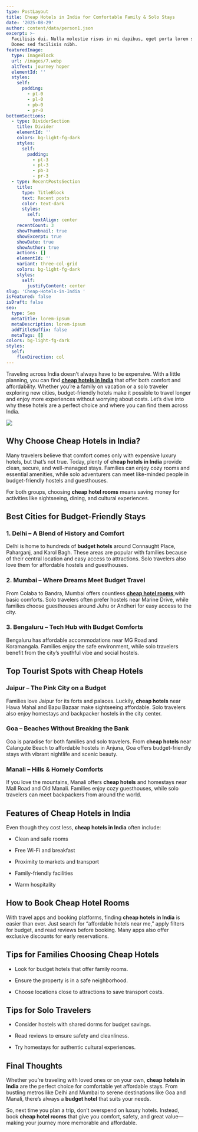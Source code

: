 ```yaml
---
type: PostLayout
title: Cheap Hotels in India for Comfortable Family & Solo Stays
date: '2025-08-29'
author: content/data/person1.json
excerpt: >-
  Facilisis dui. Nulla molestie risus in mi dapibus, eget porta lorem semper.
  Donec sed facilisis nibh.
featuredImage:
  type: ImageBlock
  url: /images/7.webp
  altText: journey hoper
  elementId: ''
  styles:
    self:
      padding:
        - pt-0
        - pl-0
        - pb-0
        - pr-0
bottomSections:
  - type: DividerSection
    title: Divider
    elementId: ''
    colors: bg-light-fg-dark
    styles:
      self:
        padding:
          - pt-3
          - pl-3
          - pb-3
          - pr-3
  - type: RecentPostsSection
    title:
      type: TitleBlock
      text: Recent posts
      color: text-dark
      styles:
        self:
          textAlign: center
    recentCount: 3
    showThumbnail: true
    showExcerpt: true
    showDate: true
    showAuthor: true
    actions: []
    elementId: ''
    variant: three-col-grid
    colors: bg-light-fg-dark
    styles:
      self:
        justifyContent: center
slug: 'Cheap-Hotels-in-India '
isFeatured: false
isDraft: false
seo:
  type: Seo
  metaTitle: lorem-ipsum
  metaDescription: lorem-ipsum
  addTitleSuffix: false
  metaTags: []
colors: bg-light-fg-dark
styles:
  self:
    flexDirection: col
---
```

Traveling across India doesn’t always have to be expensive. With a little planning, you can find [**cheap hotels in India**](https://www.journeyhoper.com/blog/top-hotels-in-budget-in-india) that offer both comfort and affordability. Whether you’re a family on vacation or a solo traveler exploring new cities, budget-friendly hotels make it possible to travel longer and enjoy more experiences without worrying about costs. Let’s dive into why these hotels are a perfect choice and where you can find them across India.

![](/images/9.webp)

## Why Choose Cheap Hotels in India?

Many travelers believe that comfort comes only with expensive luxury hotels, but that’s not true. Today, plenty of **cheap hotels in India** provide clean, secure, and well-managed stays. Families can enjoy cozy rooms and essential amenities, while solo adventurers can meet like-minded people in budget-friendly hostels and guesthouses.

For both groups, choosing **cheap hotel rooms** means saving money for activities like sightseeing, dining, and cultural experiences.



## Best Cities for Budget-Friendly Stays

### 1. Delhi – A Blend of History and Comfort

Delhi is home to hundreds of **budget hotels** around Connaught Place, Paharganj, and Karol Bagh. These areas are popular with families because of their central location and easy access to attractions. Solo travelers also love them for affordable hostels and guesthouses.

### 2. Mumbai – Where Dreams Meet Budget Travel

From Colaba to Bandra, Mumbai offers countless [**cheap hotel rooms** ](https://www.journeyhoper.com/)with basic comforts. Solo travelers often prefer hostels near Marine Drive, while families choose guesthouses around Juhu or Andheri for easy access to the city.

### 3. Bengaluru – Tech Hub with Budget Comforts

Bengaluru has affordable accommodations near MG Road and Koramangala. Families enjoy the safe environment, while solo travelers benefit from the city’s youthful vibe and social hostels.



## Top Tourist Spots with Cheap Hotels

### Jaipur – The Pink City on a Budget

Families love Jaipur for its forts and palaces. Luckily, **cheap hotels** near Hawa Mahal and Bapu Bazaar make sightseeing affordable. Solo travelers also enjoy homestays and backpacker hostels in the city center.

### Goa – Beaches Without Breaking the Bank

Goa is paradise for both families and solo travelers. From **cheap hotels** near Calangute Beach to affordable hostels in Anjuna, Goa offers budget-friendly stays with vibrant nightlife and scenic beauty.

### Manali – Hills & Homely Comforts

If you love the mountains, Manali offers **cheap hotels** and homestays near Mall Road and Old Manali. Families enjoy cozy guesthouses, while solo travelers can meet backpackers from around the world.



## Features of Cheap Hotels in India

Even though they cost less, **cheap hotels in India** often include:

*   Clean and safe rooms

*   Free Wi-Fi and breakfast

*   Proximity to markets and transport

*   Family-friendly facilities

*   Warm hospitality



## How to Book Cheap Hotel Rooms

With travel apps and booking platforms, finding **cheap hotels in India** is easier than ever. Just search for “affordable hotels near me,” apply filters for budget, and read reviews before booking. Many apps also offer exclusive discounts for early reservations.



## Tips for Families Choosing Cheap Hotels

*   Look for budget hotels that offer family rooms.

*   Ensure the property is in a safe neighborhood.

*   Choose locations close to attractions to save transport costs.



## Tips for Solo Travelers

*   Consider hostels with shared dorms for budget savings.

*   Read reviews to ensure safety and cleanliness.

*   Try homestays for authentic cultural experiences.



## Final Thoughts

Whether you’re traveling with loved ones or on your own, **cheap hotels in India** are the perfect choice for comfortable yet affordable stays. From bustling metros like Delhi and Mumbai to serene destinations like Goa and Manali, there’s always a **budget hotel** that suits your needs.

So, next time you plan a trip, don’t overspend on luxury hotels. Instead, book **cheap hotel rooms** that give you comfort, safety, and great value—making your journey more memorable and affordable.



